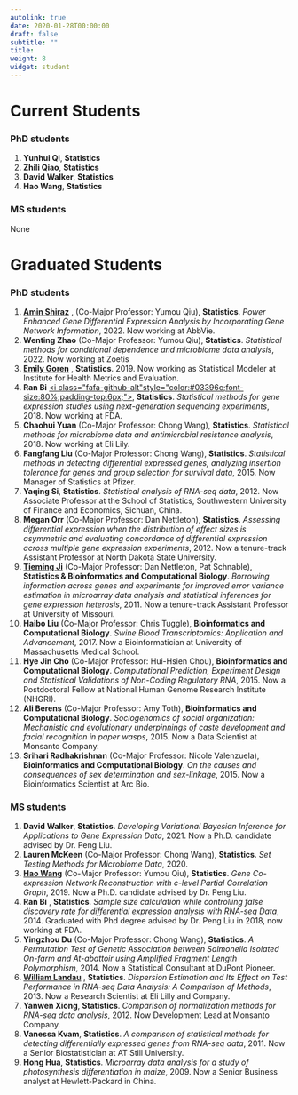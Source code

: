 ```yaml
---
autolink: true
date: 2020-01-28T00:00:00
draft: false
subtitle: ""
title: 
weight: 8
widget: student
---
```


# Current Students

### PhD students
1. **Yunhui Qi**, **Statistics** 
2. **Zhili Qiao**, **Statistics**
3. **David Walker**, **Statistics**
4. **Hao Wang**, **Statistics**


### MS students

None

# Graduated Students

### PhD students
1. **[Amin Shiraz](https://ashirazist.github.io/)** [<i class="fa fa-github-alt" style="color:#03396c;font-size:80%;padding-top:6px;"></i>](https://github.com/ashirazist), (Co-Major Professor: Yumou Qiu), **Statistics**. *Power Enhanced Gene Differential Expression Analysis by Incorporating Gene Network Information*, 2022. Now working at AbbVie. 
2. **Wenting Zhao** (Co-Major Professor: Yumou Qiu), **Statistics**. *Statistical methods for conditional dependence and microbiome data analysis*, 2022. Now working at Zoetis
3. **[Emily Goren](http://emilygoren.github.io/)** [<i class="fa fa-github-alt" style="color:#03396c;font-size:80%;padding-top:6px;"></i>](https://github.com/emilygoren), **Statistics**. 2019. Now working as Statistical Modeler at Institute for Health Metrics and Evaluation.
4. **Ran Bi** [<i class="fafa-github-alt"style="color:#03396c;font-size:80%;padding-top:6px;"></i>](https://github.com/biran1990), **Statistics**. *Statistical methods for gene expression studies using next-generation sequencing experiments*, 2018. Now working at FDA.
5. **Chaohui Yuan** (Co-Major Professor: Chong Wang), **Statistics**. *Statistical methods for microbiome data and antimicrobial resistance analysis*, 2018. Now working at Eli Lily.
6. **Fangfang Liu** (Co-Major Professor: Chong Wang), **Statistics**. *Statistical methods in detecting differential expressed genes, analyzing insertion tolerance for genes and group selection for survival data*, 2015. Now Manager of Statistics at Pfizer. 
7. **Yaqing Si**, **Statistics**. *Statistical analysis of RNA-seq data*, 2012. Now Associate Professor at the School of Statistics, Southwestern University of Finance and Economics, Sichuan, China.
8. **Megan Orr** (Co-Major Professor: Dan Nettleton), **Statistics**. *Assessing differential expression when the distribution of effect sizes is asymmetric and evaluating concordance of differential expression across multiple gene expression experiments*, 2012. Now a tenure-track Assistant Professor at North Dakota State University.
9. **[Tieming Ji](http://faculty.missouri.edu/~jit/)** (Co-Major Professor: Dan Nettleton, Pat Schnable), **Statistics & Bioinformatics and Computational Biology**. *Borrowing information across genes and experiments for improved error variance estimation in microarray data analysis and statistical inferences for gene expression heterosis*, 2011. Now a tenure-track Assistant Professor at University of Missouri.
10. **Haibo Liu** (Co-Major Professor: Chris Tuggle), **Bioinformatics and Computational Biology**. *Swine Blood Transcriptomics: Application and Advancement*, 2017. Now a Bioinformatician at University of Massachusetts Medical School.
11. **Hye Jin Cho** (Co-Major Professor: Hui-Hsien Chou), **Bioinformatics and Computational Biology**. *Computational Prediction, Experiment Design and Statistical Validations of Non-Coding Regulatory RNA*, 2015. Now a Postdoctoral Fellow at National Human Genome Research Institute (NHGRI).
12. **Ali Berens** (Co-Major Professor: Amy Toth), **Bioinformatics and Computational Biology**. *Sociogenomics of social organization: Mechanistic and evolutionary underpinnings of caste development and facial recognition in paper wasps*, 2015. Now a Data Scientist at Monsanto Company.
13. **Srihari Radhakrishnan** (Co-Major Professor: Nicole Valenzuela), **Bioinformatics and Computational Biology**. *On the causes and consequences of sex determination and sex-linkage*, 2015. Now a Bioinformatics Scientist at Arc Bio.


### MS students
1. **David Walker**, **Statistics**. *Developing Variational Bayesian Inference for Applications to Gene Expression Data*, 2021. Now a Ph.D. candidate advised by Dr. Peng Liu.
2. **Lauren McKeen** (Co-Major Professor: Chong Wang), **Statistics**. *Set Testing Methods for Microbiome Data*, 2020.
3. **[Hao Wang](http://haowang47.github.io)** (Co-Major Professor: Yumou Qiu), **Statistics**. *Gene Co-expression Network Reconstruction with c-level Partial Correlation Graph*, 2019. Now a Ph.D. candidate advised by Dr. Peng Liu.
4. **Ran Bi** [<i class="fa fa-github-alt" style="color:#03396c;font-size:80%;padding-top:6px;"></i>](https://github.com/biran1990), **Statistics**. *Sample size calculation while controlling false discovery rate for differential expression analysis with RNA-seq Data*, 2014. Graduated with Phd degree advised by Dr. Peng Liu in 2018, now working at FDA.
5. **Yingzhou Du** (Co-Major Professor: Chong Wang), **Statistics**. *A Permutation Test of Genetic Association between Salmonella Isolated On-farm and At-abattoir using Amplified Fragment Length Polymorphism*, 2014. Now a Statistical Consultant at DuPont Pioneer.
6. **[William Landau](https://wlandau.github.io/)** [<i class="fa fa-github-alt" style="color:#03396c;font-size:80%;padding-top:6px;"></i>](https://github.com/wlandau), **Statistics**. *Dispersion Estimation and Its Effect on Test Performance in RNA-seq Data Analysis: A Comparison of Methods*, 2013. Now a Research Scientist at Eli Lilly and Company.
7. **Yanwen Xiong**, **Statistics**. *Comparison of normalization methods for RNA-seq data analysis*, 2012. Now Development Lead at Monsanto Company.
8. **Vanessa Kvam**, **Statistics**. *A comparison of statistical methods for detecting differentially expressed genes from RNA-seq data*, 2011. Now a Senior Biostatistician at AT Still University.
9. **Hong Hua**, **Statistics**. *Microarray data analysis for a study of photosynthesis differentiation in maize*, 2009. Now a Senior Business analyst at Hewlett-Packard in China.
